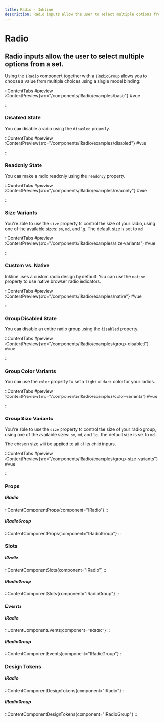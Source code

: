 ```yaml
---
title: Radio - Inkline
description: Radio inputs allow the user to select multiple options from a set. 
---
```


# Radio
## Radio inputs allow the user to select multiple options from a set. 

Using the `IRadio` component together with a `IRadioGroup` allows you to choose a value from multiple choices using a single model binding:

::ContentTabs
#preview
:ContentPreview{src="/components/IRadio/examples/basic"}
#vue
<!-- Autodocs{src="@inkline/inkline/components/IRadio/examples/basic.raw.vue" lang="vue"} -->
::

### Disabled State
You can disable a radio using the `disabled` property.

::ContentTabs
#preview
:ContentPreview{src="/components/IRadio/examples/disabled"}
#vue
<!-- Autodocs{src="@inkline/inkline/components/IRadio/examples/disabled.raw.vue" lang="vue"} -->
::

### Readonly State
You can make a radio readonly using the `readonly` property.

::ContentTabs
#preview
:ContentPreview{src="/components/IRadio/examples/readonly"}
#vue
<!-- Autodocs{src="@inkline/inkline/components/IRadio/examples/readonly.raw.vue" lang="vue"} -->
::


### Size Variants
You're able to use the `size` property to control the size of your radio, using one of the available sizes: `sm`, `md`, and `lg`. The default size is set to `md`. 

::ContentTabs
#preview
:ContentPreview{src="/components/IRadio/examples/size-variants"}
#vue
<!-- Autodocs{src="@inkline/inkline/components/IRadio/examples/size-variants.raw.vue" lang="vue"} -->
::


### Custom vs. Native
Inkline uses a custom radio design by default. You can use the `native` property to use native browser radio indicators.

::ContentTabs
#preview
:ContentPreview{src="/components/IRadio/examples/native"}
#vue
<!-- Autodocs{src="@inkline/inkline/components/IRadio/examples/native.raw.vue" lang="vue"} -->
::


### Group Disabled State
You can disable an entire radio group using the `disabled` property.

::ContentTabs
#preview
:ContentPreview{src="/components/IRadio/examples/group-disabled"}
#vue
<!-- Autodocs{src="@inkline/inkline/components/IRadio/examples/group-disabled.raw.vue" lang="vue"} -->
::


### Group Color Variants
You can use the `color` property to set a `light` or `dark` color for your radios.

::ContentTabs
#preview
:ContentPreview{src="/components/IRadio/examples/color-variants"}
#vue
<!-- Autodocs{src="@inkline/inkline/components/IRadio/examples/color-variants.raw.vue" lang="vue"} -->
::


### Group Size Variants
You're able to use the `size` property to control the size of your radio group, using one of the available sizes: `sm`, `md`, and `lg`. The default size is set to `md`.

The chosen size will be applied to all of its child inputs.

::ContentTabs
#preview
:ContentPreview{src="/components/IRadio/examples/group-size-variants"}
#vue
<!-- Autodocs{src="@inkline/inkline/components/IRadio/examples/group-size-variants.raw.vue" lang="vue"} -->
::


### Props
##### IRadio
::ContentComponentProps{component="IRadio"}
::
##### IRadioGroup
::ContentComponentProps{component="IRadioGroup"}
::

### Slots
##### IRadio
::ContentComponentSlots{component="IRadio"}
::
##### IRadioGroup
::ContentComponentSlots{component="IRadioGroup"}
::

### Events
##### IRadio
::ContentComponentEvents{component="IRadio"}
::
##### IRadioGroup
::ContentComponentEvents{component="IRadioGroup"}
::

### Design Tokens
##### IRadio
::ContentComponentDesignTokens{component="IRadio"}
::
##### IRadioGroup
::ContentComponentDesignTokens{component="IRadioGroup"}
::
